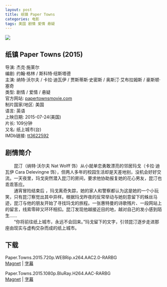 ```yaml
---
layout: post
title: 纸镇 Paper Towns
categories: 电影
tags: 美国 剧情 爱情 悬疑
---
```


[![](http://i11.tietuku.cn/b0e8809fbaa9f8a6t.jpg)](http://i11.tietuku.cn/b0e8809fbaa9f8a6.jpg)

## 纸镇 Paper Towns (2015)
导演: 杰克·施莱尔  
编剧: 约翰·格林 / 斯科特·纽斯塔德  
主演: 纳特·沃尔夫 / 卡拉·迪瓦伊 / 贾斯蒂斯·史密斯 / 奥斯汀·艾布拉姆斯 / 豪斯顿·塞奇  
类型: 剧情 / 爱情 / 悬疑  
官方网站: [papertownsmovie.com](http://papertownsmovie.com/)  
制片国家/地区: 美国  
语言: 英语  
上映日期: 2015-07-24(美国)  
片长: 109分钟  
又名: 纸上城市(台)  
IMDb链接: [tt3622592](http://www.imdb.com/title/tt3622592)

## 剧情简介
　　昆汀（纳特·沃尔夫 Nat Wolff 饰）从小就单恋勇敢漂亮的邻居玛戈（卡拉·迪瓦伊 Cara Delevingne 饰），但两人多年的校园生活却是天差地别，没机会好好交流。一天夜里，玛戈突然潜入昆汀的房间，要求他协助报复她的花心男友，昆汀也乖乖答应。  
　　通宵冒险结束后 ，玛戈离奇失踪，她的家人和警察都认为这是她的一个小玩笑，只有昆汀察觉出其中异样。根据玛戈昨夜的反常举动与她刻意留下的蛛丝马迹，昆汀与他的朋友开始了寻找玛戈的旅程。一张惠特曼的诗歌残片、一段网站上的留言，线索零碎又环环相扣。昆汀发现他越接近目的地，越对自己的发小感到陌生……  
　　“你将前往纸上城市，永远不会回来。”玛戈留下的文字，引领昆汀逐步走进那座由现实与虚构交杂而成的纸上城市。

## 下载
Paper.Towns.2015.720p.WEBRip.x264.AAC2.0-RARBG  
[Magnet](magnet:?xt=urn:btih:DE86208FF5FCA6AC610E5007F55B5ACBD58553FA) | [字幕](http://7xqm73.com1.z0.glb.clouddn.com/2015%2FPaper.Towns.2015.720p.WEBRip.x264.AAC2.0-RARBG.zip)

Paper.Towns.2015.1080p.BluRay.H264.AAC-RARBG  
[Magnet](magnet:?xt=urn:btih:77DBBD569DBEC3A9882B10370BB996EE39AE5E2B) | [字幕](http://7xqm73.com1.z0.glb.clouddn.com/2015%2FPaper.Towns.2015.1080p.BluRay.H264.AAC-RARBG.zip)
